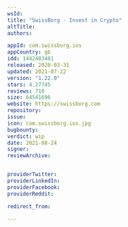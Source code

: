 ```yaml
---
wsId: 
title: "SwissBorg - Invest in Crypto"
altTitle: 
authors:

appId: com.swissborg.ios
appCountry: gb
idd: 1442483481
released: 2020-03-31
updated: 2021-07-22
version: "1.22.0"
stars: 4.27745
reviews: 710
size: 64541696
website: https://swissborg.com
repository: 
issue: 
icon: com.swissborg.ios.jpg
bugbounty: 
verdict: wip
date: 2021-08-24
signer: 
reviewArchive:


providerTwitter: 
providerLinkedIn: 
providerFacebook: 
providerReddit: 

redirect_from:

---
```



